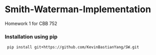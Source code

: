 # Smith-Waterman-Implementation
Homework 1 for CBB 752

### Installation using pip
~~~~~~~~~~~~~~~~
 pip install git+https://github.com/KevinBastianYang/SW.git
